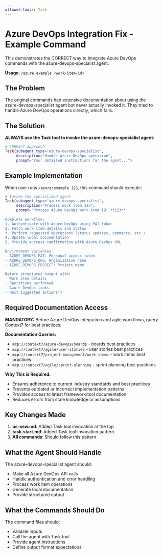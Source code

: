 ```yaml
---
allowed-tools: Task
---
```


# Azure DevOps Integration Fix - Example Command

This demonstrates the CORRECT way to integrate Azure DevOps commands with the azure-devops-specialist agent.

**Usage**: `/azure:example <work-item-id>`

## The Problem

The original commands had extensive documentation about using the azure-devops-specialist agent but never actually invoked it. They tried to handle Azure DevOps operations directly, which fails.

## The Solution

**ALWAYS use the Task tool to invoke the azure-devops-specialist agent:**

```bash
# CORRECT approach
Task(subagent_type="azure-devops-specialist", 
     description="Handle Azure DevOps operation",
     prompt="Your detailed instructions for the agent...")
```

## Example Implementation

When user runs `/azure:example 123`, this command should execute:

```bash
# Invoke the specialized agent
Task(subagent_type="azure-devops-specialist", 
     description="Process work item 123",
     prompt="Process Azure DevOps work item ID: **123**
     
Complete workflow:
1. Authenticate with Azure DevOps using PAT token
2. Fetch work item details and status
3. Perform requested operations (status updates, comments, etc.)
4. Update local documentation
5. Provide success confirmation with Azure DevOps URL
     
Environment variables:
- AZURE_DEVOPS_PAT: Personal access token
- AZURE_DEVOPS_ORG: Organization name  
- AZURE_DEVOPS_PROJECT: Project name
     
Return structured output with:
- Work item details
- Operations performed
- Azure DevOps links
- Next suggested actions")
```
## Required Documentation Access

**MANDATORY:** Before Azure DevOps integration and agile workflows, query Context7 for best practices:

**Documentation Queries:**
- `mcp://context7/azure-devops/boards` - boards best practices
- `mcp://context7/agile/user-stories` - user stories best practices
- `mcp://context7/project-management/work-items` - work items best practices
- `mcp://context7/agile/sprint-planning` - sprint planning best practices

**Why This is Required:**
- Ensures adherence to current industry standards and best practices
- Prevents outdated or incorrect implementation patterns
- Provides access to latest framework/tool documentation
- Reduces errors from stale knowledge or assumptions



## Key Changes Made

1. **us-new.md**: Added Task tool invocation at the top
2. **task-start.md**: Added Task tool invocation pattern
3. **All commands**: Should follow this pattern

## What the Agent Should Handle

The azure-devops-specialist agent should:
- Make all Azure DevOps API calls
- Handle authentication and error handling
- Process work item operations
- Generate local documentation
- Provide structured output

## What the Commands Should Do

The command files should:
- Validate inputs
- Call the agent with Task tool
- Provide agent instructions
- Define output format expectations
